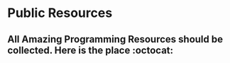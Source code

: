 # Public Resources
## All Amazing Programming Resources should be collected. Here is the place :octocat:

